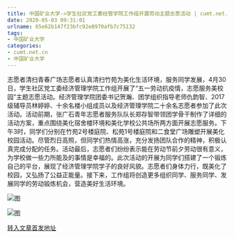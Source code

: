 ```yaml
---
title: 中国矿业大学->学生社区党工委经管学院工作组开展劳动主题志愿活动 | cumt.net.cn
date: 2020-05-03 09:31:01
urlname: 65e62b147f23bfc92e0970afb7c75132
tags: 
- 中国矿业大学
categories:
- cumt.net.cn
- 中国矿业大学
---
```

志愿者清扫青春广场志愿者认真清扫竹苑为美化生活环境，服务同学发展，4月30日，学生社区党工委经济管理学院工作组开展了“五一劳动抗疫情，志愿服务美校园”主题志愿活动。经济管理学院团委书记贺瀚、团学组织指导老师仇韵智、2017级辅导员林婷婷、十余名楼小组成员以及经济管理学院二十余名志愿者参加了此次活动。活动前期，张广石青年志愿者服务队队长郑存智带领团学骨干制作了详细的活动方案，重点围绕美化宿舍楼环境和美化学校公共场所两方面开展志愿服务。下午3时，同学们分别在竹苑2号楼庭院、松苑1号楼庭院和二食堂广场雕塑开展美化校园活动。尽管烈日高照，但同学们热情高涨，充分发扬团队合作的精神，积极认真完成分配的任务。活动最后，志愿者们纷纷表示能在劳动节前夕劳动很有意义，为学校做一些力所能及的事情是幸福的。此次活动的开展为同学们搭建了一个锻炼自己的平台，展现了经济管理学院学子的良好风貌。志愿者们身体力行，既美化了校园，又弘扬了公益正能量。接下来，工作组将创造更多组织同学、服务同学、发展同学的劳动锻炼机会，营造美好生活环境。

![图](http://xwzx.cumt.edu.cn/_upload/article/images/47/28/4a2565d54dc9bf71e0cbd2fcba6b/68cce226-c95d-428f-927b-f841b6627acd.jpg)

![图](http://xwzx.cumt.edu.cn/_upload/article/images/47/28/4a2565d54dc9bf71e0cbd2fcba6b/d24c4357-f6e7-4120-b549-43da10480b6f.jpg)

[转入文章首发地址](http://xwzx.cumt.edu.cn/9b/88/c523a564104/page.htm)
